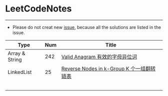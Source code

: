 # LeetCodeNotes
---
- Please do not creat new [issue](https://github.com/jotoy/LeetCodeNotes/issues), because all the solutions are listed in the issue.

|Type|Num|Title|
|----|---|-----|
|Array & String|242|[Valid Anagram 有效的字母异位词](https://github.com/jotoy/LeetCodeNotes/issues/1)|
|LinkedList|25|[Reverse Nodes in k-Group K 个一组翻转链表](https://github.com/jotoy/LeetCodeNotes/issues/2)| 
| | |[]()|
| | |[]()|
| | |[]()|
| | |[]()|
| | |[]()|
